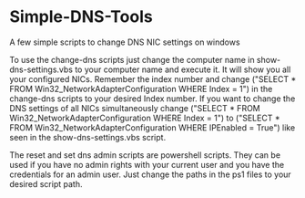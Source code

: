 # Simple-DNS-Tools
A few simple scripts to change DNS NIC settings on windows

To use the change-dns scripts just change the computer name in show-dns-settings.vbs to your computer name and execute it.
It will show you all your configured NICs.
Remember the index number and change ("SELECT * FROM Win32_NetworkAdapterConfiguration WHERE Index = 1") in the change-dns scripts to your desired Index number.
If you want to change the DNS settings of all NICs simultaneously change ("SELECT * FROM Win32_NetworkAdapterConfiguration WHERE Index = 1") to ("SELECT * FROM Win32_NetworkAdapterConfiguration WHERE IPEnabled = True") like seen in the show-dns-settings.vbs script.

The reset and set dns admin scripts are powershell scripts. They can be used if you have no admin rights with your current user and you have the credentials for an admin user.
Just change the paths in the ps1 files to your desired script path.



